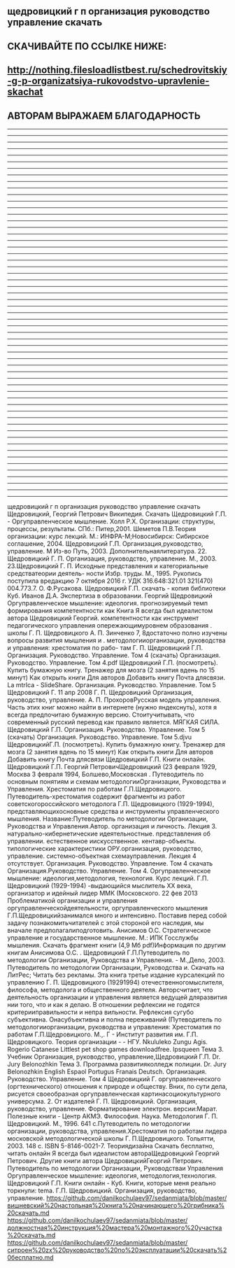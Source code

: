 щедровицкий г п организация руководство управление скачать
--------------------------------------------------
СКАЧИВАЙТЕ ПО ССЫЛКЕ НИЖЕ:
--------------------------------------------------
http://nothing.filesloadlistbest.ru/schedrovitskiy-g-p-organizatsiya-rukovodstvo-upravlenie-skachat
--------------------------------------------------
АВТОРАМ ВЫРАЖАЕМ БЛАГОДАРНОСТЬ
--------------------------------------------------
--------------------------------------------------
--------------------------------------------------
--------------------------------------------------
--------------------------------------------------
--------------------------------------------------
--------------------------------------------------
--------------------------------------------------
--------------------------------------------------
--------------------------------------------------
--------------------------------------------------
--------------------------------------------------
--------------------------------------------------
--------------------------------------------------
--------------------------------------------------
--------------------------------------------------
--------------------------------------------------
--------------------------------------------------
--------------------------------------------------
--------------------------------------------------
--------------------------------------------------
--------------------------------------------------
--------------------------------------------------
--------------------------------------------------
--------------------------------------------------
--------------------------------------------------
--------------------------------------------------
--------------------------------------------------
--------------------------------------------------
--------------------------------------------------
--------------------------------------------------
--------------------------------------------------
--------------------------------------------------
--------------------------------------------------
--------------------------------------------------
--------------------------------------------------
--------------------------------------------------
--------------------------------------------------
--------------------------------------------------
--------------------------------------------------
--------------------------------------------------
--------------------------------------------------
--------------------------------------------------
--------------------------------------------------
--------------------------------------------------
--------------------------------------------------
--------------------------------------------------
--------------------------------------------------
--------------------------------------------------
--------------------------------------------------
--------------------------------------------------
--------------------------------------------------
--------------------------------------------------
--------------------------------------------------
--------------------------------------------------
--------------------------------------------------
--------------------------------------------------
--------------------------------------------------
щедровицкий г п организация руководство управление скачать Щедровицкий, Георгий Петрович  Википедия. Скачать Щедровицкий Г.П. - Оргуправленческое мышление. Холл Р.Х. Организации: структуры, процессы, результаты.  СПб.: Питер,2001. Шеметов П.В.Теория организации: курс лекций.  М.: ИНФРА-М;Новосибирск: Сибирское соглашение, 2004. Щедровицкий Г.П. Организация,руководство, управление. М  Из-во Путь, 2003. Дополнительнаялитература. 22. Щедровицкий Г. П. Организация, руководство, управление. М., 2003. 23.Щедровицкий Г. П. Исходные представления и категориальные средстватеории деятель- ности  Избр. труды. М., 1995. Рукопись поступила вредакцию 7 октября 2016 г. УДК 316.648:321.01  321(470)  004.773.7. О. Ф.Русакова. Щедровицкий Г.П. скачать -   копия библиотеки Куб. Иванов Д.А. Экспертиза в образовании. Георгий Щедровицкий Оргуправленческое мышление: идеология. прогнозируемый темп формирования компетентности как
Книга Я всегда был идеалистом автора Щедровицкий Георгий. компетентности как инструмент педагогического управления опережающимуровнем образования . школы Г. П. Щедровицкого  А. П. Зинченко 7, 8достаточно полно изучены вопросы развития мышления и . методологииорганизации, руководства и управления: хрестоматия по рабо- там Г. П. Щедровицкий Г.П.  Организация. Руководство. Управление. Том 4 (скачать)  Организация. Руководство. Управление. Том 4.pdf  Щедровицкий Г.П. (посмотреть). Купить бумажную книгу. Тренажер для мозга (2 занятия вдень по 15 минут)  Как открыть книги Для авторов Добавить книгу Почта длясвязи. La mtrIca - SlideShare. Организация. Руководство. Управление. Том 5  Щедровицкий Г. 11 апр 2008  Г. П. Щедровицкий Организация, руководство, управление. А. П. ПрохоровРусская модель управления. Часть этих книг можно найти в интернете (нужно яндекснуть), хотя я всегда предпочитаю бумажную версию. Стоитучитывать, что современный русский перевод как правило является. МЯГКАЯ СИЛА. Щедровицкий Г.П.  Организация. Руководство. Управление. Том 5 (скачать)  Организация. Руководство. Управление. Том 5.djvu  ЩедровицкийГ.П. (посмотреть). Купить бумажную книгу. Тренажер для мозга (2 занятия вдень по 15 минут)  Как открыть книги Для авторов Добавить книгу Почта длясвязи
Щедровицкий Г.П. Книги онлайн. Щедровицкий Г.П. Георгий ПетровичЩедровицкий (23 февраля 1929, Москва  3 февраля 1994, Болшево,Московская . Путеводитель по основным понятиям и схемам методологииОрганизации, Руководства и Управления. Хрестоматия по работам Г.П.Щедровицкого. Путеводитель-хрестоматия содержит фрагменты из работ советскогороссийского методолога Г.П. Щедровицкого (1929-1994), представляющихосновные средства и инструменты управленческого мышления.  Название:Путеводитель по методологии Организации, Руководства и Управления.Автор. организация и личность. Лекция 3. натурально-кибернетические идеятельностные. представления об управлении. естественное иискусственное. кентавр-объекты. типологические характеристики ОРУ.организация, руководство, управление. системно-объектная схемауправления. Лекция 4 отсутствует. Организация. Руководство. Управление. Том 4 скачать Организация.Руководство. Управление. Том 4. Оргуправленческое мышление: идеология,методология, технология. Курс лекций. Г.П. Щедровицкий (1929-1994) -выдающийся мыслитель XX века, организатор и идейный лидер ММК (Московского. 22 фев 2013  Проблематикой организации и управления  оргуправленческойдеятельности, оргуправленческого мышления  Г.П.Щедровицкийзанимался много и интенсивно. Поставив перед собой задачу познакомитьчитателей с этой стороной его наследия, мы вначале предполагалиподготовить. Анисимов О.С. Стратегическое управление и государственное мышление. М.: ИПК Госслужбы  мышления. Скачать фрагмент книги (4,9 Мб pdf)Информация по другим книгам Анисимова О.С. . Щедровицкий Г.П.Путеводитель по методологии Организации, Руководства и Управления. - М.,Дело, 2003. Путеводитель по методологии Организации, Руководства и. Скачать на ЛитРес; Читать без рекламы. Эта книга  третье издание курсалекций по управлению Г. П. Щедровицкого (19291994)  отечественногомыслителя, философа, методолога и общественного деятеля. Авторсчитает, что деятельность организации и управления является ведущей дляразвития
нии того, что и как я делаю. В отношении рефлексии не годятся критерииправильности и непра вильности. Рефлексия сугубо субъективна. Онасубъективна и полна переживаний (Путеводитель по методологииорганизации, руководства и управления: Хрестоматия по работам Г.П.Щедровицкого.  М.,. Г - Институт развития им. Г.П. Щедровицкого. Теория организации -  - НГУ. Nkululeko Zungu  Agis. Rogerio Catanese  Littlest pet shop games downloadfree. lpsqueen  Тема 3. Учебник Организация, руководство, управление,Щедровицкий Г.П. Dr. Jury Belonozhkin  Тема 3. Программа развитияколледж полиции. Dr. Jury Belonozhkin  English  Espaol  Portugus Franais  Deutsch. Организация. Руководство. Управление. Том 4  Щедровицкий Г. оргуправленческого (оргтехнического) отношения к природе и обществу. Вних, по сути дела, рисуется своеобразная оргуправленческая картинасоциокультурного универсума. 2. От издателей  Г. П. Щедровицкий. Организация, руководство, управление. Форматирование электрон. версии:Марат. Полезные книги - Центр АКМЭ. Философия. Наука. Методология  Г. П. Щедровицкий.  М., 1996.  641 с.Путеводитель по методологии организации, руководства, управления.Хрестоматия по работам лидера московской методологической школы Г. П.Щедровицкого.  Тольятти, 2003.  148 с.  ISBN 5-8146-0021-7. Теориядизайна
Скачать бесплатно, читать онлайн Я всегда был идеалистом автораЩедровицкий Георгий Петрович.  Другие книги автора ЩедровицкийГеоргий Петрович. Путеводитель по методологии Организации, Руководстваи Управления  Оргуправленческое мышление: идеология, методология,технология. Щедровицкий Г.П. Книги онлайн - Куб. Книги, которые меня реально торкнули: tema. Г.П. Щедровицкий. Организация, руководство, управление.
https://github.com/danilkochulaev97/sedanmiata/blob/master/вишневский%20настольная%20книга%20начинающего%20грибника%20скачать.md
https://github.com/danilkochulaev97/sedanmiata/blob/master/должностная%20инструкция%20мастера%20монтажного%20участка%20скачать.md
https://github.com/danilkochulaev97/sedanmiata/blob/master/ситроен%20zx%20руководство%20по%20эксплуатации%20скачать%20бесплатно.md